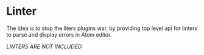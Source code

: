 Linter
==========
The idea is to stop the liters plugins war, by providing top level api for linters to parse and display errors in Atom editor.

*LINTERS ARE NOT INCLUDED*
